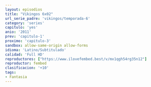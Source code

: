 ```yaml
---
layout: episodios
title: "Vikingos 6x02"
url_serie_padre: 'vikingos/temporada-6'
category: 'series'
capitulo: 'yes'
anio: '2011'
prev: 'capitulo-1'
proximo: 'capitulo-3'
sandbox: allow-same-origin allow-forms
idioma: 'Latino/Subtitulado'
calidad: 'Full HD'
reproductores: ["https://www.ilovefembed.best/v/mx1qgh54rg35n12"]
reproductor: fembed
clasificacion: '+10'
tags:
- Fantasia
---
```











